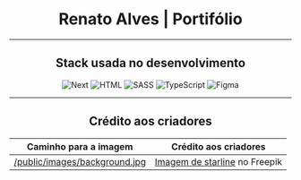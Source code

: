 <div align="center">
  <h1>Renato Alves | Portifólio</h1>
  <hr />

  <h2>Stack usada no desenvolvimento</h2>
  <div>
    <img src="https://skillicons.dev/icons?i=next" title="Next" />
    <img src="https://skillicons.dev/icons?i=html" title="HTML" />
    <img src="https://skillicons.dev/icons?i=sass" title="SASS" />
    <img src="https://skillicons.dev/icons?i=ts" title="TypeScript" />
    <img src="https://skillicons.dev/icons?i=figma" title="Figma" />
  </div>
  <hr/>

  <h2>Crédito aos criadores</h2>
  
  Caminho para a imagem | Crédito aos criadores
  --- | ---
  <a href='https://github.com/rena02to/portfolio/blob/main/public/images/background.jpg' target='_blank'>/public/images/background.jpg</a> | <a href="https://br.freepik.com/vetores-gratis/fundo-digital-de-codigo-binario-de-estilo-de-matriz-com-numeros-caindo_8289995.htm#&position=1&from_view=user&uuid=c1bf85f7-b02f-4b7b-aee8-e671caa8e387">Imagem de starline</a> no Freepik
</div>
